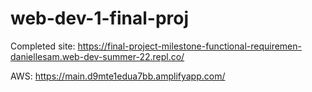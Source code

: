 # web-dev-1-final-proj

Completed site:
https://final-project-milestone-functional-requiremen-daniellesam.web-dev-summer-22.repl.co/

AWS:
https://main.d9mte1edua7bb.amplifyapp.com/
